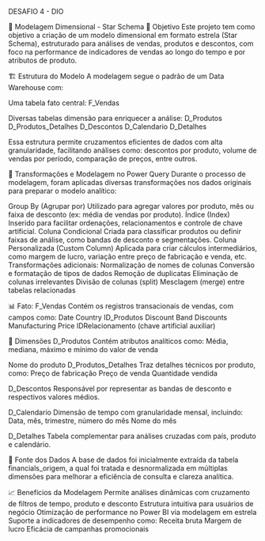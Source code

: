 DESAFIO 4 - DIO

🔷 Modelagem Dimensional - Star Schema
🎯 Objetivo
Este projeto tem como objetivo a criação de um modelo dimensional em formato estrela (Star Schema), estruturado para análises de vendas, produtos e descontos, com foco na performance de indicadores de vendas ao longo do tempo e por atributos de produto.

🏗️ Estrutura do Modelo
A modelagem segue o padrão de um Data Warehouse com:

Uma tabela fato central: F_Vendas

Diversas tabelas dimensão para enriquecer a análise:
D_Produtos
D_Produtos_Detalhes
D_Descontos
D_Calendario
D_Detalhes

Essa estrutura permite cruzamentos eficientes de dados com alta granularidade, facilitando análises como: descontos por produto, volume de vendas por período, comparação de preços, entre outros.

🧪 Transformações e Modelagem no Power Query
Durante o processo de modelagem, foram aplicadas diversas transformações nos dados originais para preparar o modelo analítico:

Group By (Agrupar por)
Utilizado para agregar valores por produto, mês ou faixa de desconto (ex: média de vendas por produto).
Índice (Index)
Inserido para facilitar ordenações, relacionamentos e controle de chave artificial.
Coluna Condicional
Criada para classificar produtos ou definir faixas de análise, como bandas de desconto e segmentações.
Coluna Personalizada (Custom Column)
Aplicada para criar cálculos intermediários, como margem de lucro, variação entre preço de fabricação e venda, etc.
Transformações adicionais:
Normalização de nomes de colunas
Conversão e formatação de tipos de dados
Remoção de duplicatas
Eliminação de colunas irrelevantes
Divisão de colunas (split)
Mesclagem (merge) entre tabelas relacionadas

📊 Fato: F_Vendas
Contém os registros transacionais de vendas, com campos como:
Date
Country
ID_Produtos
Discount Band
Discounts
Manufacturing Price
IDRelacionamento (chave artificial auxiliar)

🧭 Dimensões
D_Produtos
Contém atributos analíticos como:
Média, mediana, máximo e mínimo do valor de venda

Nome do produto
D_Produtos_Detalhes
Traz detalhes técnicos por produto, como:
Preço de fabricação
Preço de venda
Quantidade vendida

D_Descontos
Responsável por representar as bandas de desconto e respectivos valores médios.

D_Calendario
Dimensão de tempo com granularidade mensal, incluindo:
Data, mês, trimestre, número do mês
Nome do mês

D_Detalhes
Tabela complementar para análises cruzadas com país, produto e calendário.

🧩 Fonte dos Dados
A base de dados foi inicialmente extraída da tabela financials_origem, a qual foi tratada e desnormalizada em múltiplas dimensões para melhorar a eficiência de consulta e clareza analítica.

📈 Benefícios da Modelagem
Permite análises dinâmicas com cruzamento de filtros de tempo, produto e desconto
Estrutura intuitiva para usuários de negócio
Otimização de performance no Power BI via modelagem em estrela
Suporte a indicadores de desempenho como:
Receita bruta
Margem de lucro
Eficácia de campanhas promocionais

